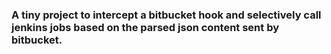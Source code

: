 ### A tiny project to intercept a bitbucket hook and selectively call jenkins jobs based on the parsed json content sent by bitbucket.